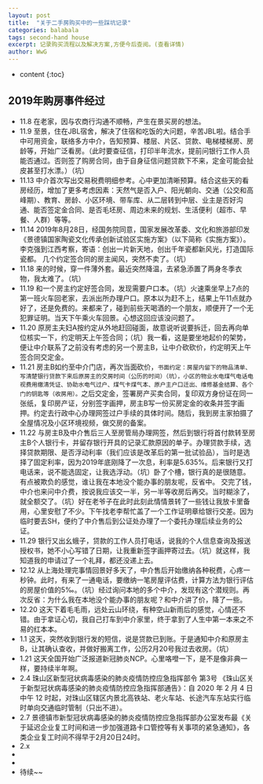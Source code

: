 ```yaml
---
layout: post
title:  "关于二手房购买中的一些踩坑记录"
categories: balabala
tags: second-hand house
excerpt: 记录购买流程以及解决方案,方便今后查阅。(查看详情)
author: WwG
---
```


* content
{:toc}


## 2019年购房事件经过

*  11.8 在老家，因与农商行沟通不顺畅，产生在景买房的想法。
*  11.9 至景，住在JBL宿舍，解决了住宿和吃饭的大问题，辛苦JBL啦。结合手中可用资金，联络多方中介，告知预算、楼层、片区、贷款、电梯楼梯房、房龄等，开始广泛看房。（此时要查征信，打印半年流水，提前问银行工作人员能否通过。否则签了购房合同，由于自身征信问题贷款下不来，定金可能会扯皮甚至打水漂。）（坑）
*  11.13 中介首次写出交易税费明细参考。心中更加清晰预算。结合这些天的看房经历，增加了更多考虑因素：天然气是否入户、阳光朝向、交通（公交和高峰期）、教育、房龄、小区环境、带车库、从二层转到中层、业主是否好沟通、能否签定金合同、是否毛坯房、周边未来的规划、生活便利（超市、早餐、人群）等等。
*  11.14 2019年8月28日，经国务院同意，国家发展改革委、文化和旅游部印发《景德镇国家陶瓷文化传承创新试验区实施方案》（以下简称《实施方案》）。李克强到江西考察，寄语：创出一片新天地，创出千年瓷都新风光，打造国际瓷都。 几个约定签合同的房主闻风，突然不卖了。（坑）
*  11.18 来的时候，穿一件薄外套。最近突然降温，去紧急添置了两身冬季衣物，我太难了。（坑）
*  11.19 和一个房主约定好签合同，发现需要户口本。（坑）火速乘坐早上7点的第一班火车回老家，去派出所办理户口。原本以为赶不上，结果上午11点就办好了，还是免费的。来都来了，碰到前些天喝酒的一个朋友，顺便开了一个无犯罪证明。当天下午乘火车回景。心想这回应该没问题了。
*  11.20 原房主夫妇A按约定从外地赶回碰面，故意说听说要拆迁，回去再向单位核实一下，约定明天上午签合同；（坑）我一看，这是要坐地起价的架势，便让中介联系了之前没有考虑的另一个房主B，让中介砍砍价，约定明天上午签合同交定金。
*  11.21 房主B如约至中介门店，再次当面砍价，`书面约定：房屋内留下的物品清单、写清楚银行贷款下来后原房主的交房时间（公历的时间）（坑），小区的物业水电煤气电话电视费用缴清凭证、协助水电气过户、煤气卡煤气本、原户主户口迁出、维修基金结算、各个门的钥匙等（收房用）。`之后交定金，签署房产买卖合同，复印双方身份证在同一张纸，复印房产证，分别签字画押，房主B写一份买房定金的收条并签字画押。约定去行政中心办理网签过户手续的具体时间。随后，我到房主家拍摄了全屋情况及小区环境视频，做交房的备案。
*  11.22 与房主B及中介售后三人至房管局办理网签，然后到银行将首付款转至房主B个人银行卡，并留存银行开具的记录汇款原因的单子。办理贷款手续，选择贷款期限、是否浮动利率（我们应该是改革后的第一批试验品），当时是选择了固定利率，因为2019年底刚降了一次息，利率是5.635%。后来银行又打电话来，说不能选固定，让我选浮动。（坑）卧了个槽，银行真的是很随意。有点被欺负的感觉，谁让我在本地没个能办事的朋友呢，反省中。 交完了钱，中介也来问中介费，按说我应该交一半，另一半等收房后再交。当时糊涂了，就全额交了。（坑）好在老爷子在此时此刻此情情景转了一些钱让我放卡里备用，心里安慰了不少。下午找老李帮忙盖了一个工作证明章给银行交差。因为临时要去SH，便约了中介售后到公证处办理了一个委托办理后续业务的公证。
*  11.29 银行又出幺蛾子，贷款的工作人员打电话，说我的个人信息查询及报送授权书，她不小心写错了日期，让我重新签字画押寄过去。（坑）就这样，我知道我的申请过了一个礼拜，都还没递上去。
*  12.12 从上海处理完事情回景好多天了，中介售后开始缴纳各种税费，心疼一秒钟。此时，有来了一通电话，要缴纳一笔房屋评估费，计算方法为银行评估的房屋价值的5‰。（坑）经过询问本地的多个中介，发现有这个潜规则。再次反省：为什么我在本地没个能办事的朋友呢？和中介讲了价，降了一些。
*  12.20 这天下着毛毛雨，远处云山环绕，有种空山新雨后的感觉，心情还不错。由于拿证心切，我自己打车到中介家里，终于拿到了人生中第一本来之不易的红本本。
*  1.1 这天，突然收到银行发的短信，说是贷款已到账。于是通知中介和原房主B，让其确认查收，并做好搬离工作，公历2月20号我过去收房。（坑）
*  1.21 这天全国开始广泛报道新冠肺炎NCP。心里咯噔一下，是不是像非典一样，要持续半年啊。
*  2.4 珠山区新型冠状病毒感染的肺炎疫情防控应急指挥部令 第3号 《珠山区关于新型冠状病毒感染的肺炎疫情防控应急指挥部通告》：自 2020 年 2 月 4 日中午 12 时起，对珠山区辖区内景北高铁站、老火车站、长途汽车东站实行临时单向交通临时管制（只出不进）。
*  2.7 景德镇市新型冠状病毒感染的肺炎疫情防控应急指挥部办公室发布最《关于延迟企业复工时间和进一步加强道路卡口管控等有关事项的紧急通知》，各类企业复工时间不得早于2月20日24时。
*  2.x 
*  
*  
*  待续~~






